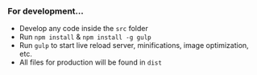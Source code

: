 ### For development...
- Develop any code inside the `src` folder
- Run `npm install` & `npm install -g gulp`
- Run `gulp` to start live reload server, minifications, image optimization, etc.
- All files for production will be found in `dist`
